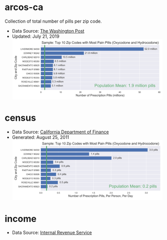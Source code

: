 # arcos-ca

Collection of total number of pills per zip code.
* Data Source: [The Washington Post](https://www.washingtonpost.com/graphics/2019/investigations/dea-pain-pill-database/#download-resources)
* Updated: July 21, 2019
![](arcos-ca/images/top10.png)

# census

* Data Source: [California Department of Finance](http://www.dof.ca.gov/Reports/Demographic_Reports/Census_2010/)
* Generated: August 25, 2011
![](census/images/top10-pills-per-person.png)

# income

* Data Source: [Internal Revenue Service](https://www.irs.gov/statistics/soi-tax-stats-individual-income-tax-statistics-zip-code-data-soi)
